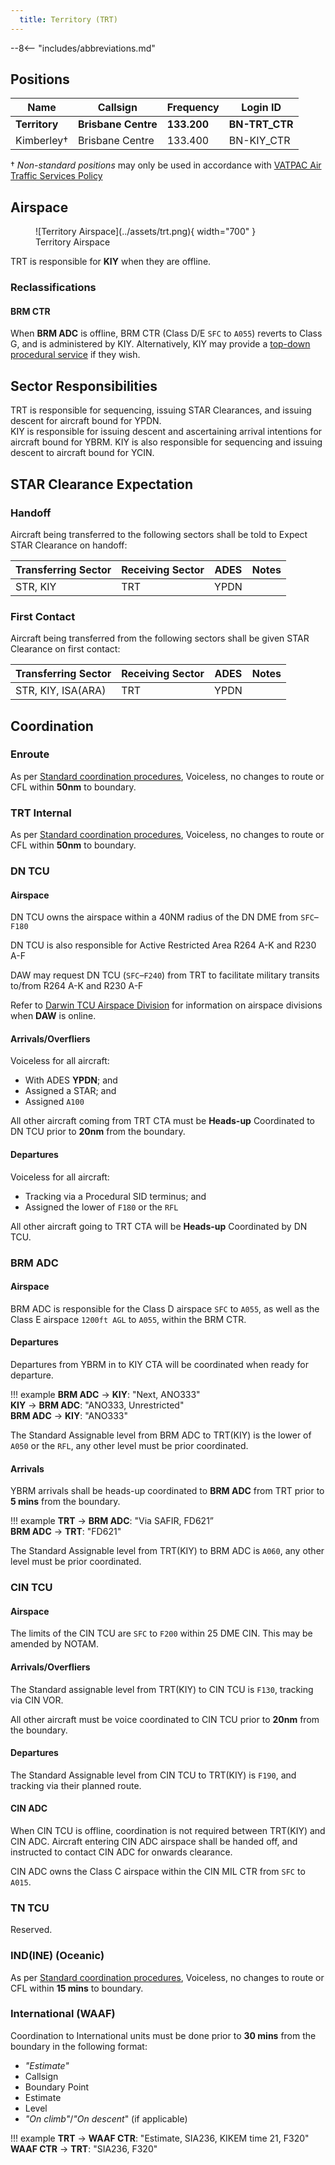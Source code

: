 ```yaml
---
  title: Territory (TRT)
---
```


--8<-- "includes/abbreviations.md"

## Positions
| Name | Callsign | Frequency | Login ID |
| ---- | -------- | --------- | -------- |
| **Territory** | **Brisbane Centre** | **133.200** | **BN-TRT_CTR** |
| Kimberley† | Brisbane Centre | 133.400 | BN-KIY_CTR |

† *Non-standard positions* may only be used in accordance with [VATPAC Air Traffic Services Policy](https://vatpac.org/publications/policies)

## Airspace

<figure markdown>
![Territory Airspace](../assets/trt.png){ width="700" }
  <figcaption>Territory Airspace</figcaption>
</figure>

TRT is responsible for **KIY** when they are offline.  

### Reclassifications
#### BRM CTR
When **BRM ADC** is offline, BRM CTR (Class D/E `SFC` to `A055`) reverts to Class G, and is administered by KIY. Alternatively, KIY may provide a [top-down procedural service](../../../aerodromes/Broome) if they wish.

## Sector Responsibilities
TRT is responsible for sequencing, issuing STAR Clearances, and issuing descent for aircraft bound for YPDN.  
KIY is responsible for issuing descent and ascertaining arrival intentions for aircraft bound for YBRM.
KIY is also responsible for sequencing and issuing descent to aircraft bound for YCIN.

## STAR Clearance Expectation
### Handoff
Aircraft being transferred to the following sectors shall be told to Expect STAR Clearance on handoff:

| Transferring Sector | Receiving Sector | ADES | Notes |
| ---- | -------- | --------- | --------- |
| STR, KIY | TRT | YPDN | |

### First Contact
Aircraft being transferred from the following sectors shall be given STAR Clearance on first contact:

| Transferring Sector | Receiving Sector | ADES | Notes |
| ---- | -------- | --------- | --------- |
| STR, KIY, ISA(ARA) | TRT | YPDN | |

## Coordination

### Enroute
As per [Standard coordination procedures](../../../controller-skills/coordination/#enr-enr), Voiceless, no changes to route or CFL within **50nm** to boundary.

### TRT Internal
As per [Standard coordination procedures](../../../controller-skills/coordination/#enr-enr), Voiceless, no changes to route or CFL within **50nm** to boundary.

### DN TCU
#### Airspace
DN TCU owns the airspace within a 40NM radius of the DN DME from `SFC`–`F180`  

DN TCU is also responsible for Active Restricted Area R264 A-K and R230 A-F  

DAW may request DN TCU (`SFC`–`F240`) from TRT to facilitate military transits to/from R264 A-K and R230 A-F  

Refer to [Darwin TCU Airspace Division](../../../terminal/darwin/#airspace-division) for information on airspace divisions when **DAW** is online.

#### Arrivals/Overfliers
Voiceless for all aircraft:

- With ADES **YPDN**; and  
- Assigned a STAR; and  
- Assigned `A100`

All other aircraft coming from TRT CTA must be **Heads-up** Coordinated to DN TCU prior to **20nm** from the boundary.

#### Departures
Voiceless for all aircraft:

- Tracking via a Procedural SID terminus; and  
- Assigned the lower of `F180` or the `RFL`

All other aircraft going to TRT CTA will be **Heads-up** Coordinated by DN TCU.

### BRM ADC
#### Airspace
BRM ADC is responsible for the Class D airspace `SFC` to `A055`, as well as the Class E airspace `1200ft AGL` to `A055`, within the BRM CTR.

#### Departures
Departures from YBRM in to KIY CTA will be coordinated when ready for departure.  

!!! example
    <span class="hotline">**BRM ADC** -> **KIY**</span>: "Next, ANO333"  
    <span class="hotline">**KIY** -> **BRM ADC**</span>: "ANO333, Unrestricted"  
    <span class="hotline">**BRM ADC** -> **KIY**</span>: "ANO333"  

The Standard Assignable level from BRM ADC to TRT(KIY) is the lower of `A050` or the `RFL`, any other level must be prior coordinated.

#### Arrivals
YBRM arrivals shall be heads-up coordinated to **BRM ADC** from TRT prior to **5 mins** from the boundary.

!!! example
    <span class="hotline">**TRT** -> **BRM ADC**</span>: "Via SAFIR, FD621”  
    <span class="hotline">**BRM ADC** -> **TRT**</span>: "FD621"  

The Standard Assignable level from TRT(KIY) to BRM ADC is `A060`, any other level must be prior coordinated.

### CIN TCU
#### Airspace
The limits of the CIN TCU are `SFC` to `F200` within 25 DME CIN. This may be amended by NOTAM.

#### Arrivals/Overfliers
The Standard assignable level from TRT(KIY) to CIN TCU is `F130`, tracking via CIN VOR.

All other aircraft must be voice coordinated to CIN TCU prior to **20nm** from the boundary.

#### Departures
The Standard Assignable level from CIN TCU to TRT(KIY) is `F190`, and tracking via their planned route.

#### CIN ADC
When CIN TCU is offline, coordination is not required between TRT(KIY) and CIN ADC. Aircraft entering CIN ADC airspace shall be handed off, and instructed to contact CIN ADC for onwards clearance.

CIN ADC owns the Class C airspace within the CIN MIL CTR from `SFC` to `A015`.

### TN TCU
Reserved.

### IND(INE) (Oceanic)
As per [Standard coordination procedures](../../../controller-skills/coordination/#pacific-units), Voiceless, no changes to route or CFL within **15 mins** to boundary.

### International (WAAF)
Coordination to International units must be done prior to **30 mins** from the boundary in the following format:

- *"Estimate"*
- Callsign
- Boundary Point
- Estimate
- Level
- *"On climb"*/*"On descent*" (if applicable)

!!! example
    <span class="coldline">**TRT** -> **WAAF CTR**</span>: "Estimate, SIA236, KIKEM time 21, F320"  
    <span class="coldline">**WAAF CTR** -> **TRT**</span>: "SIA236, F320"
